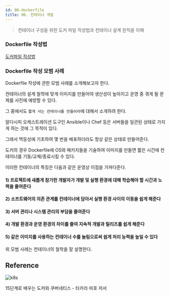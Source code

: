 ```yaml
---
id: 06-dockerfile
title: 06. 컨테이너 개발
---
```


> 컨테이너 구성을 위한 도커 파일 작성법과 컨테이너 설계 원칙을 이해

### Dockerfile 작성법

[도커파일 작성법](https://minkukjo.github.io/devops/2020/04/06/%EC%BB%B4%ED%93%A8%ED%84%B0-%EA%B3%B5%ED%95%99-Infra-01/)

### Dockerfile 작성 모범 사례

Dockerfile 작성에 관한 모범 사례를 소개해보고자 한다.

컨테이너의 설계 철학에 맞게 이미지를 만들어야 생산성이 높아지고 운영 중 겪게 될 문제를 사전에 예방할 수 있다.

그 중에서도 `짧게 사는 컨테이너를 만들어라`에 대해서 소개하려 한다.

알다시피 오케스트레이션 도구인 Ansible이나 Chef 등은 서버들을 일관된 상태로 가지게 하는 것에 그 목적이 있다.

그래서 멱등성에 기초하여 몇 번을 배포하더라도 항상 같은 상태로 만들어준다.

도커의 경우 Dockerfile에 OS와 패키지들을 기술하여 이미지를 만들면 짧은 시간에 컨테이너를 기동/교체/종료시킬 수 있다.

이러한 컨테이너의 특징은 다음과 같은 운영상 이점을 가져다준다.

#### 1) 프로젝트에 새롭게 참가한 개발자가 개발 및 실행 환경에 대해 학습해야 할 시간과 노력을 줄여준다

#### 2) 소프트웨어의 의존 관계를 컨테이너에 담아서 실행 환경 사이의 이동을 쉽게 해준다

#### 3) 서버 관리나 시스템 관리의 부담을 줄여준다

#### 4) 개발 환경과 운영 환경의 차이를 줄여 지속적 개발과 릴리즈를 쉽게 해준다

#### 5) 같은 이미지를 사용하는 컨테이너 수를 늘림으로써 쉽게 처리 능력을 높일 수 있다

위 모범 사례는 컨테이너의 철학을 잘 설명한다.

## Reference

![k8s](https://user-images.githubusercontent.com/43809168/101032998-6684c380-35bd-11eb-8ba7-a784fd46b37a.png)

15단계로 배우는 도커와 쿠버네티스 - 타카라 마호 저서
